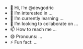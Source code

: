 - 👋 Hi, I’m @devgodric
- 👀 I’m interested in ...
- 🌱 I’m currently learning ...
- 💞️ I’m looking to collaborate on ...
- 📫 How to reach me ...
- 😄 Pronouns: ...
- ⚡ Fun fact: ...

<!---
devgodric/devgodric is a ✨ special ✨ repository because its `README.md` (this file) appears on your GitHub profile.
You can click the Preview link to take a look at your changes.
--->
